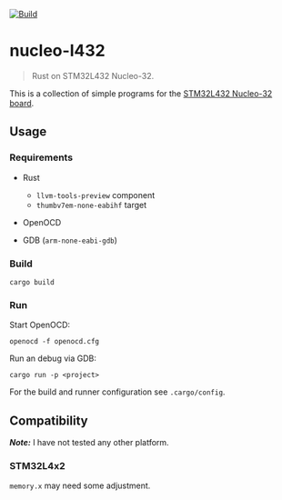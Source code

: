 [![Build][build-img]][build-url]

# nucleo-l432

> Rust on STM32L432 Nucleo-32.

This is a collection of simple programs for the [STM32L432 Nucleo-32 board][board].

## Usage

### Requirements

 - Rust
   - `llvm-tools-preview` component
   - `thumbv7em-none-eabihf` target

 - OpenOCD
 - GDB (`arm-none-eabi-gdb`)

### Build

```
cargo build
```

### Run

Start OpenOCD:

```
openocd -f openocd.cfg
```

Run an debug via GDB:

```
cargo run -p <project>
```

For the build and runner configuration see `.cargo/config`.

## Compatibility

_**Note:**_ I have not tested any other platform.

### STM32L4x2

`memory.x` may need some adjustment.

[build-img]: https://travis-ci.com/janbaudisch/nucleo-l432.svg?branch=master
[build-url]: https://travis-ci.com/janbaudisch/nucleo-l432
[board]: https://www.st.com/en/evaluation-tools/nucleo-l432kc.html
